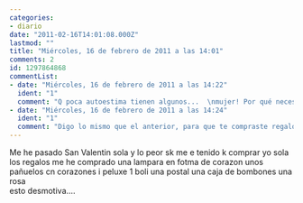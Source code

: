 ```yaml
---
categories:
- diario
date: "2011-02-16T14:01:08.000Z"
lastmod: ""
title: "Miércoles, 16 de febrero de 2011 a las 14:01"
comments: 2
id: 1297864868
commentList:
- date: "Miércoles, 16 de febrero de 2011 a las 14:22"
  ident: "1"
  comment: "Q poca autoestima tienen algunos...  \nmujer! Por qué necesitas hacerte a ti misma regalos en esa estúpida fecha?   \nQuiérete por lo q eres, se fuerte, intenta siempre progresar, y lucha por tus intereses con el mayor \"honor\" posible!"
- date: "Miércoles, 16 de febrero de 2011 a las 14:24"
  ident: "1"
  comment: "Digo lo mismo que el anterior, para que te compraste regalos exactamente? El hecho de encontrar a alguien con quien pasar esas fechas no depende de ti, es pura casualidad. Existen muchisimas personas que potencialmente podrian ser tu pareja, solo tienes que esperar  \n  \nTe puedo asegurar que antes de que te des cuenta encuentras a alguien, fijo"
---
```


Me he pasado San Valentin sola y lo peor sk me e tenido k comprar  yo sola los regalos me he comprado una lampara en fotma de corazon unos pañuelos cn corazones i peluxe 1 boli una postal una caja de bombones una rosa   
esto desmotiva....
